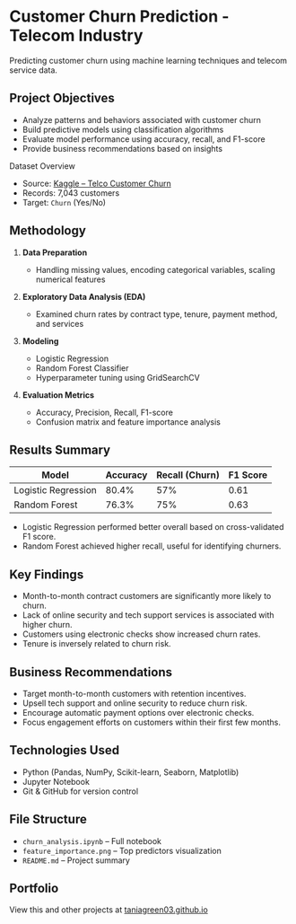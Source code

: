# Customer Churn Prediction - Telecom Industry
Predicting customer churn using machine learning techniques and telecom service data.

## Project Objectives
- Analyze patterns and behaviors associated with customer churn
- Build predictive models using classification algorithms
- Evaluate model performance using accuracy, recall, and F1-score
- Provide business recommendations based on insights

Dataset Overview
- Source: [Kaggle – Telco Customer Churn](https://www.kaggle.com/datasets/blastchar/telco-customer-churn)
- Records: 7,043 customers
- Target: `Churn` (Yes/No)

## Methodology

1. **Data Preparation**  
   - Handling missing values, encoding categorical variables, scaling numerical features

2. **Exploratory Data Analysis (EDA)**  
   - Examined churn rates by contract type, tenure, payment method, and services

3. **Modeling**  
   - Logistic Regression  
   - Random Forest Classifier  
   - Hyperparameter tuning using GridSearchCV

4. **Evaluation Metrics**  
   - Accuracy, Precision, Recall, F1-score  
   - Confusion matrix and feature importance analysis

## Results Summary

| Model              | Accuracy | Recall (Churn) | F1 Score |
|-------------------|----------|----------------|----------|
| Logistic Regression | 80.4%   | 57%            | 0.61     |
| Random Forest       | 76.3%   | 75%            | 0.63     |

- Logistic Regression performed better overall based on cross-validated F1 score.
- Random Forest achieved higher recall, useful for identifying churners.

## Key Findings

- Month-to-month contract customers are significantly more likely to churn.
- Lack of online security and tech support services is associated with higher churn.
- Customers using electronic checks show increased churn rates.
- Tenure is inversely related to churn risk.

## Business Recommendations

- Target month-to-month customers with retention incentives.
- Upsell tech support and online security to reduce churn risk.
- Encourage automatic payment options over electronic checks.
- Focus engagement efforts on customers within their first few months.

## Technologies Used

- Python (Pandas, NumPy, Scikit-learn, Seaborn, Matplotlib)
- Jupyter Notebook
- Git & GitHub for version control

## File Structure

- `churn_analysis.ipynb` – Full notebook
- `feature_importance.png` – Top predictors visualization
- `README.md` – Project summary

## Portfolio

View this and other projects at [taniagreen03.github.io](https://taniagreen03.github.io)
